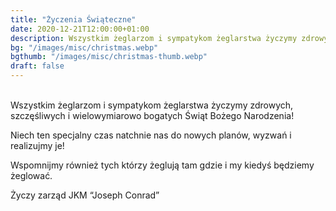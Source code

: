 ```yaml
---
title: "Życzenia Świąteczne"
date: 2020-12-21T12:00:00+01:00
description: Wszystkim żeglarzom i sympatykom żeglarstwa życzymy zdrowych, szczęśliwych i wielowymiarowo bogatych Świąt Bożego Narodzenia! Życzy zarząd JKM “Joseph Conrad” 
bg: "/images/misc/christmas.webp"
bgthumb: "/images/misc/christmas-thumb.webp"
draft: false
---
```

\
Wszystkim żeglarzom i sympatykom żeglarstwa życzymy zdrowych, szczęśliwych i wielowymiarowo bogatych Świąt Bożego Narodzenia!

Niech ten specjalny czas natchnie nas do nowych planów, wyzwań i realizujmy je!

Wspomnijmy również tych którzy żeglują tam gdzie i my kiedyś będziemy żeglować.

Życzy zarząd JKM “Joseph Conrad”